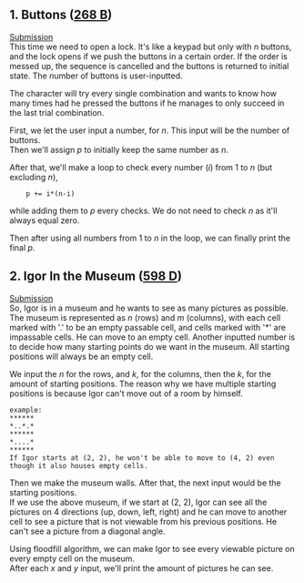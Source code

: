 ## 1. Buttons ([268 B](http://codeforces.com/contest/268/problem/B))   
[Submission](http://codeforces.com/contest/268/submission/43417569)  
This time we need to open a lock. It's like a keypad but only with *n* buttons, and the lock opens if we push the buttons in a certain order. If the order is messed up, the sequence is cancelled and the buttons is returned to initial state. The *n*umber of buttons is user-inputted. 

The character will try every single combination and wants to know how many times had he pressed the buttons if he manages to only succeed in the last trial combination.

First, we let the user input a number, for *n*. This input will be the number of buttons.  
Then we'll assign *p* to initially keep the same number as *n*.

After that, we'll make a loop to check every number (*i*) from 1 to *n* (but excluding *n*),
```
    p += i*(n-i)
```
while adding them to *p* every checks. We do not need to check *n* as it'll always equal zero.

Then after using all numbers from 1 to *n* in the loop, we can finally print the final *p*.

## 2. Igor In the Museum ([598 D](https://codeforces.com/contest/598/problem/D))  
[Submission](https://codeforces.com/contest/598/submission/43495778)  
So, Igor is in a museum and he wants to see as many pictures as possible. The museum is represented as *n* (rows) and *m* (columns), with each cell marked with '.' to be an empty passable cell, and cells marked with '\*' are impassable cells. He can move to an empty cell. Another inputted number is to decide how many starting points do we want in the museum. All starting positions will always be an empty cell.

We input the *n* for the rows, and *k*, for the columns, then the *k*, for the amount of starting positions. The reason why we have multiple starting positions is because Igor can't move out of a room by himself.
```
example:
******
*..*.*
******
*....*
******
If Igor starts at (2, 2), he won't be able to move to (4, 2) even though it also houses empty cells.
```
Then we make the museum walls. After that, the next input would be the starting positions.  
If we use the above museum, if we start at (2, 2), Igor can see all the pictures on 4 directions (up, down, left, right) and he can move to another cell to see a picture that is not viewable from his previous positions. He can't see a picture from a diagonal angle.

Using floodfill algorithm, we can make Igor to see every viewable picture on every empty cell on the museum.  
After each *x* and *y* input, we'll print the amount of pictures he can see.
